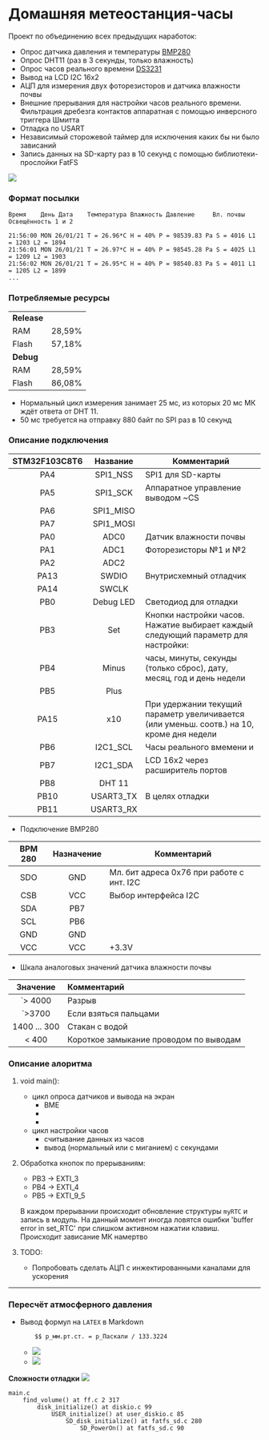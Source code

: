 # Домашняя метеостанция-часы

Проект по объединению всех предыдущих наработок:

- Опрос датчика давления и температуры [BMP280](../literature/sensors/bst-bmp280-ds001.pdf)   
- Опрос DHT11 (раз в 3 секунды, только влажность)
- Опрос часов реального времени [DS3231](../literature/sensors/DS3231.pdf)
- Вывод на LCD I2C 16x2
- АЦП для измерения двух фоторезисторов и датчика влажности почвы
- Внешние прерывания для настройки часов реального времени. Фильтрация дребезга контактов аппаратная
с помощью инверсного триггера Шмитта 
- Отладка по USART
- Независимый сторожевой таймер для исключения каких бы ни было зависаний
- Запись данных на SD-карту раз в 10 секунд с помощью библиотеки-прослойки FatFS

![](../../Hardware/imgs/all-in-one-breadboard.jpg)

### Формат посылки
```
Время    День Дата    Температура Влажность Давление     Вл. почвы Освещённость 1 и 2

21:56:00 MON 26/01/21 T = 26.96*C H = 40% P = 98539.83 Pa S = 4016 L1 = 1203 L2 = 1894
21:56:01 MON 26/01/21 T = 26.97*C H = 40% P = 98545.28 Pa S = 4025 L1 = 1209 L2 = 1903
21:56:02 MON 26/01/21 T = 26.95*C H = 40% P = 98540.83 Pa S = 4011 L1 = 1205 L2 = 1899
...
```

### Потребляемые ресурсы
| |   |
| ---   | --- |
| **Release** |   |
| RAM         | 28,59%  |
| Flash       | 57,18%  |
| **Debug**   |   |
| RAM         | 28,59%  |
| Flash       | 86,08%  |

- Нормальный цикл измерения занимает 25 мс, из которых 20 мс МК ждёт ответа от DHT 11. 
- 50 мс требуется на отправку 880 байт по SPI раз в 10 секунд

### Описание подключения

| STM32F103C8T6 | Название   | Комментарий |
| :-----:       | :------:   | -------     |
| PA4			| SPI1_NSS   | SPI1 для SD-карты  |
| PA5			| SPI1_SCK   | Аппаратное управление выводом ~CS|
| PA6			| SPI1_MISO  ||
| PA7			| SPI1_MOSI  ||
| PA0           | ADC0       |  Датчик влажности почвы |
| PA1           | ADC1       |  Фоторезисторы №1 и №2           |
| PA2           | ADC2       |   |
| PA13          | SWDIO      |  Внутрисхемный отладчик |
| PA14          | SWCLK      ||
| PB0           | Debug LED  | Светодиод для отладки   |
| PB3           | Set        | Кнопки настройки часов. Нажатие выбирает каждый следующий параметр для настройки:  |
| PB4           | Minus      | часы, минуты, секунды (только сброс), дату, месяц, год и день недели |
| PB5           | Plus       ||
| PA15          | x10        | При удержании текущий параметр увеличивается (или уменьш. соотв.) на 10, кроме дня недели |
| PB6           | I2C1_SCL   | Часы реального вмемени и  |
| PB7           | I2C1_SDA   | LCD 16x2 через расширитель портов|
| PB8           | DHT 11     ||
| PB10          | USART3_TX  | В целях отладки |
| PB11          | USART3_RX  ||


- Подключение BMP280

| BPM 280       | Назначение | Комментарий |
| :-----:       | :--------: | --- |
| SDO			| GND        | Мл. бит адреса 0x76 при работе с инт. I2C |
| CSB			| VCC        | Выбор интерфейса I2C |
| SDA			| PB7        ||
| SCL			| PB6        ||
| GND           | GND        ||
| VCC           | VCC        | +3.3V |

- Шкала аналоговых значений датчика влажности почвы

| Значение      | Комментарий | 
| :-----:       | :-------- | 
| `> 4000	    | Разрыв                                   |
| `>3700			| Если взяться пальцами                    |
| 1400 ... 300  | Стакан с водой                           |
| < 400         | Короткое замыкание проводом по выводам   |


### Описание алоритма

1. void main():
    - цикл опроса датчиков и вывода на экран
        + BME
        + 
        + 
    - цикл настройки часов
        + считывание данных из часов
        + вывод (нормальный или с миганием) с секундами
        
2. Обработка кнопок по прерываниям:
    - PB3 -> EXTI_3
    - PB4 -> EXTI_4
    - PB5 -> EXTI_9_5
    
    В каждом прерывании происходит обновление структуры `myRTC` и запись в модуль.
    На данный момент иногда ловятся ошибки 'buffer error in set_RTC' при слишком активном нажатии клавиш.
    Происходит зависание МК намертво

3. TODO:
    - Попробовать сделать АЦП с инжектированными каналами для ускорения

***
### Пересчёт атмосферного давления 

<style TYPE="text/css">
code.has-jax {font: inherit; font-size: 100%; background: inherit; border: inherit;}
</style>
<script type="text/x-mathjax-config">
MathJax.Hub.Config({
    tex2jax: {
        inlineMath: [['$','$'], ['\\(','\\)']],
        skipTags: ['script', 'noscript', 'style', 'textarea', 'pre'] // removed 'code' entry
    }
});
MathJax.Hub.Queue(function() {
    var all = MathJax.Hub.getAllJax(), i;
    for(i = 0; i < all.length; i += 1) {
        all[i].SourceElement().parentNode.className += ' has-jax';
    }
});
</script>
<script type="text/javascript" src="https://cdnjs.cloudflare.com/ajax/libs/mathjax/2.7.4/MathJax.js?config=TeX-AMS_HTML-full"></script>


- Вывод формул на `LATEX` в Markdown
    ```text
        $$ p_мм.рт.ст. = p_Паскали / 133.3224
    ```
    + <img src="https://render.githubusercontent.com/render/math?math=p_{mm} = \frac{ p_{Pascals} }{ 133.3224 }">
    + <img src="https://render.githubusercontent.com/render/math?math=e^{i \pi} = -1">



**Сложности отладки**
![](./debug.PNG)

    main.c
        find_volume() at ff.c 2 317
            disk_initialize() at diskio.c 99
                USER_initialize() at user_diskio.c 85
                    SD_disk_initialize() at fatfs_sd.c 280
                        SD_PowerOn() at fatfs_sd.c 90